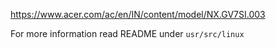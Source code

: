 https://www.acer.com/ac/en/IN/content/model/NX.GV7SI.003

For more information read README under `usr/src/linux`
